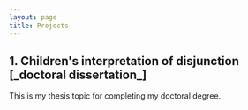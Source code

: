 ```yaml
---
layout: page
title: Projects
---
```


<h2> 1. Children's interpretation of disjunction [_doctoral dissertation_] </h2> 

This is my thesis topic for completing my doctoral degree. 
